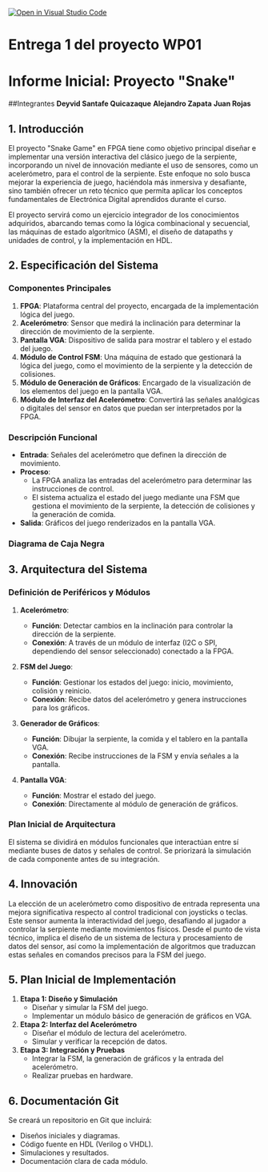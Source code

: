 [![Open in Visual Studio Code](https://classroom.github.com/assets/open-in-vscode-2e0aaae1b6195c2367325f4f02e2d04e9abb55f0b24a779b69b11b9e10269abc.svg)](https://classroom.github.com/online_ide?assignment_repo_id=17845113&assignment_repo_type=AssignmentRepo)
# Entrega 1 del proyecto WP01
# Informe Inicial: Proyecto "Snake"
##Integrantes
**Deyvid Santafe Quicazaque**
**Alejandro Zapata**
**Juan Rojas**
## 1. Introducción
El proyecto "Snake Game" en FPGA tiene como objetivo principal diseñar e implementar una versión interactiva del clásico juego de la serpiente, incorporando un nivel de innovación mediante el uso de sensores, como un acelerómetro, para el control de la serpiente. Este enfoque no solo busca mejorar la experiencia de juego, haciéndola más inmersiva y desafiante, sino también ofrecer un reto técnico que permita aplicar los conceptos fundamentales de Electrónica Digital aprendidos durante el curso.

El proyecto servirá como un ejercicio integrador de los conocimientos adquiridos, abarcando temas como la lógica combinacional y secuencial, las máquinas de estado algorítmico (ASM), el diseño de datapaths y unidades de control, y la implementación en HDL.

## 2. Especificación del Sistema
### Componentes Principales
1. **FPGA**: Plataforma central del proyecto, encargada de la implementación lógica del juego.
2. **Acelerómetro**: Sensor que medirá la inclinación para determinar la dirección de movimiento de la serpiente.
3. **Pantalla VGA**: Dispositivo de salida para mostrar el tablero y el estado del juego.
4. **Módulo de Control FSM**: Una máquina de estado que gestionará la lógica del juego, como el movimiento de la serpiente y la detección de colisiones.
5. **Módulo de Generación de Gráficos**: Encargado de la visualización de los elementos del juego en la pantalla VGA.
6. **Módulo de Interfaz del Acelerómetro**: Convertirá las señales analógicas o digitales del sensor en datos que puedan ser interpretados por la FPGA.

### Descripción Funcional
- **Entrada**: Señales del acelerómetro que definen la dirección de movimiento.
- **Proceso**:
  - La FPGA analiza las entradas del acelerómetro para determinar las instrucciones de control.
  - El sistema actualiza el estado del juego mediante una FSM que gestiona el movimiento de la serpiente, la detección de colisiones y la generación de comida.
- **Salida**: Gráficos del juego renderizados en la pantalla VGA.

### Diagrama de Caja Negra

## 3. Arquitectura del Sistema
### Definición de Periféricos y Módulos
1. **Acelerómetro**:
   - **Función**: Detectar cambios en la inclinación para controlar la dirección de la serpiente.
   - **Conexión**: A través de un módulo de interfaz (I2C o SPI, dependiendo del sensor seleccionado) conectado a la FPGA.

2. **FSM del Juego**:
   - **Función**: Gestionar los estados del juego: inicio, movimiento, colisión y reinicio.
   - **Conexión**: Recibe datos del acelerómetro y genera instrucciones para los gráficos.

3. **Generador de Gráficos**:
   - **Función**: Dibujar la serpiente, la comida y el tablero en la pantalla VGA.
   - **Conexión**: Recibe instrucciones de la FSM y envía señales a la pantalla.

4. **Pantalla VGA**:
   - **Función**: Mostrar el estado del juego.
   - **Conexión**: Directamente al módulo de generación de gráficos.

### Plan Inicial de Arquitectura
El sistema se dividirá en módulos funcionales que interactúan entre sí mediante buses de datos y señales de control. Se priorizará la simulación de cada componente antes de su integración.

## 4. Innovación
La elección de un acelerómetro como dispositivo de entrada representa una mejora significativa respecto al control tradicional con joysticks o teclas. Este sensor aumenta la interactividad del juego, desafiando al jugador a controlar la serpiente mediante movimientos físicos. Desde el punto de vista técnico, implica el diseño de un sistema de lectura y procesamiento de datos del sensor, así como la implementación de algoritmos que traduzcan estas señales en comandos precisos para la FSM del juego.

## 5. Plan Inicial de Implementación
1. **Etapa 1: Diseño y Simulación**
   - Diseñar y simular la FSM del juego.
   - Implementar un módulo básico de generación de gráficos en VGA.
2. **Etapa 2: Interfaz del Acelerómetro**
   - Diseñar el módulo de lectura del acelerómetro.
   - Simular y verificar la recepción de datos.
3. **Etapa 3: Integración y Pruebas**
   - Integrar la FSM, la generación de gráficos y la entrada del acelerómetro.
   - Realizar pruebas en hardware.

## 6. Documentación Git
Se creará un repositorio en Git que incluirá:
- Diseños iniciales y diagramas.
- Código fuente en HDL (Verilog o VHDL).
- Simulaciones y resultados.
- Documentación clara de cada módulo.

